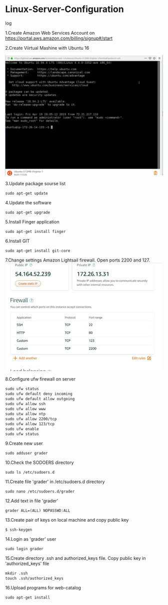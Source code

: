 # Linux-Server-Configuration








log

1.Create Amazon Web Services Account  on https://portal.aws.amazon.com/billing/signup#/start

2.Create Viirtual Mashine with Ubuntu 16


![demo](https://github.com/Kuldyaev/Linux-Server-Configuration/blob/master/images/ubuntussh.JPG) 

3.Update package sourse list

    sudo apt-get update

4.Update the software

    sudo apt-get upgrade
    
5.Install Finger application

    sudo apt-get install finger
    
6.Install GIT

    sudo apt-get install git-core
    
7.Change settings Amazon Lightsail firewall. Open ports 2200 and 127.
![demo](https://github.com/Kuldyaev/Linux-Server-Configuration/blob/master/images/AmazFirewall.JPG)

8.Configure ufw firewall on server

    sudo ufw status
    sudo ufw default deny incoming
    sudo ufw default allow outgoing
    sudo ufw allow ssh
    sudo ufw allow www
    sudo utw allow ntp
    sudo ufw allow 2200/tcp
    sudo ufw allow 123/tcp
    sudo ufw enable
    sudo ufw status

9.Create new user

    sudo adduser grader

10.Check the SODOERS directory

    sudo ls /etc/sudoers.d
    
11.Create file 'grader' in /etc/sudoers.d directory

    sudo nano /etc/sudoers.d/grader
    
12.Add text in file 'grader'
    
    grader ALL=(ALL) NOPASSWD:ALL
    
13.Create pair of keys on local machine and copy public key

    $ ssh-keygen
    
14.Login as 'grader' user

    sudo login grader
    
15.Create directory .ssh and authorized_keys file. Copy public key in 'authorized_keys' file

    mkdir .ssh
    touch .ssh/authorized_keys
    
16.Upload programs for web-catalog

    sudo apt-get install
    

